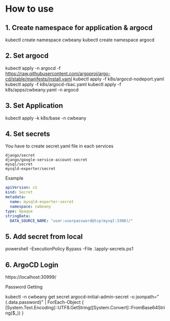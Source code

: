 # How to use

## 1. Create namespace for application & argocd

kubectl create namespace cwbeany
kubectl create namespace argocd

## 2. Set argocd

kubectl apply -n argocd -f https://raw.githubusercontent.com/argoproj/argo-cd/stable/manifests/install.yaml
kubectl apply -f k8s/argocd-nodeport.yaml
kubectl apply -f k8s/argocd-rbac.yaml
kubectl apply -f k8s/apps/cwbeany.yaml -n argocd

## 3. Set Application

kubectl apply -k k8s/base -n cwbeany

## 4. Set secrets

You have to create secret.yaml file in each services

```
django/secret
django/google-service-account-secret
mysql/secret
mysqld-exporter/secret
```

Example
```yaml
apiVersion: v1
kind: Secret
metadata:
  name: mysqld-exporter-secret
  namespace: cwbeany
type: Opaque
stringData:
  DATA_SOURCE_NAME: "user:userpassword@tcp(mysql:3306)/"
```

## 5. Add secret from local

powershell -ExecutionPolicy Bypass -File .\apply-secrets.ps1

## 6. ArgoCD Login

https://localhost:30999/

Password Getting

kubectl -n cwbeany get secret argocd-initial-admin-secret -o jsonpath="{.data.password}" | ForEach-Object { [System.Text.Encoding]::UTF8.GetString([System.Convert]::FromBase64String($_)) }